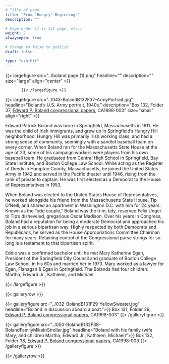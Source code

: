 ```yaml
---
# Title of page
title: "From 'Hungry' Beginnings"
description: ""

# Page order (1 is 1st page, etc.)
weight: 2
alwaysopen: true

# Change to false to publish.
draft: false

type: "exhibit"
---
```


{{< largefigure src="../boland page (1).png"
           headline="" 
           description="" size="large" align="center" >}}
		   
		   {{< /largefigure >}}



{{< largefigure src="../043-BolandB132F37-ArmyPortrait.jpg"
           headline="Boland’s U.S. Army portrait, 1940s." 
           description="Box 132, Folder 37, [Edward P. Boland congressional papers,](https://bc-primo.hosted.exlibrisgroup.com/permalink/f/l6ucgu/ALMA-BC21517689060001021) CA1998-003" size="small" align="right" >}}
		  		   
Edward Patrick Boland was born in Springfield, Massachusetts in 1911. He was the child of Irish immigrants, and grew up in Springfield’s Hungry Hill neighborhood. Hungry Hill was primarily Irish working class, and had a strong sense of community, seemingly with a sandlot baseball team on every corner. When Boland ran for the Massachusetts State House at the age of 23, some of his campaign workers were players from his own baseball team. He graduated from Central High School in Springfield, Bay State Institute, and Boston College Law School. While acting as the Register of Deeds in Hampton County, Massachusetts, he joined the United States Army in 1942 and served in the Pacific theater until 1946, rising from the rank of private to captain. He was first elected as a Democrat to the House of Representatives in 1953.

When Boland was elected to the United States House of Representatives, he worked alongside his friend from the Massachusetts State House, Tip O’Neill, and shared an apartment in Washington D.C. with him for 24 years. Known as the “odd couple,” Boland was the trim, tidy, reserved Felix Unger to Tip’s disheveled, gregarious Oscar Madison. Over his years in Congress, Boland had a reputation for being a moderate Democrat and approached his job in a serious bipartisan way. Highly respected by both Democrats and Republicans, he served as the House Appropriations Committee Chairman for many years. Retaining control of the Congressional purse strings for so long is a testament to that bipartisan spirit. 

Eddie was a confirmed bachelor until he met Mary Katherine Egan, President of the Springfield City Council and graduate of Boston College Law School, in his 60s and married her in 1973. Mary worked as a lawyer for Egan, Flanagan & Egan in Springfield. The Bolands had four children: Martha, Edward Jr., Kathleen, and Michael.

{{< /largefigure >}}

{{< galleryrow >}}


{{< galleryfigure src="../032-BolandB131F29-YellowSweater.jpg"
           headline="Boland in discussion aboard a boat.">}} Box 131, Folder 29,  [Edward P. Boland congressional papers,](https://bc-primo.hosted.exlibrisgroup.com/permalink/f/l6ucgu/ALMA-BC21517689060001021) CA1998-003"
{{< /galleryfigure >}}

{{< galleryfigure src="../050-BolandB132F38-BolandFamilyMikeInStroller.jpg"
           headline="Boland with his family (wife Mary, and children Martha, Edward Jr., Kathleen, Michael)">}} Box 132, Folder 38,  [Edward P. Boland congressional papers,](https://bc-primo.hosted.exlibrisgroup.com/permalink/f/l6ucgu/ALMA-BC21517689060001021) CA1998-003
{{< /galleryfigure >}}


{{< /galleryrow >}}